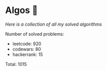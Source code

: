# Algos 🏯

_Here is a collection of all my solved algorithms_

Number of solved problems:
- leetcode: 920
- codewars: 80
- hackerrank: 15

Total: 1015

